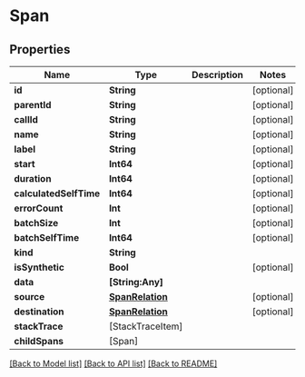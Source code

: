 # Span

## Properties
Name | Type | Description | Notes
------------ | ------------- | ------------- | -------------
**id** | **String** |  | [optional] 
**parentId** | **String** |  | [optional] 
**callId** | **String** |  | [optional] 
**name** | **String** |  | [optional] 
**label** | **String** |  | [optional] 
**start** | **Int64** |  | [optional] 
**duration** | **Int64** |  | [optional] 
**calculatedSelfTime** | **Int64** |  | [optional] 
**errorCount** | **Int** |  | [optional] 
**batchSize** | **Int** |  | [optional] 
**batchSelfTime** | **Int64** |  | [optional] 
**kind** | **String** |  | 
**isSynthetic** | **Bool** |  | [optional] 
**data** | **[String:Any]** |  | 
**source** | [**SpanRelation**](SpanRelation.md) |  | [optional] 
**destination** | [**SpanRelation**](SpanRelation.md) |  | [optional] 
**stackTrace** | [StackTraceItem] |  | 
**childSpans** | [Span] |  | 

[[Back to Model list]](../README.md#documentation-for-models) [[Back to API list]](../README.md#documentation-for-api-endpoints) [[Back to README]](../README.md)


